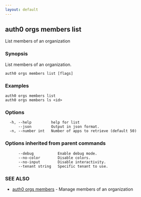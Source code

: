 ```yaml
---
layout: default
---
```

## auth0 orgs members list

List members of an organization

### Synopsis

List members of an organization.

```
auth0 orgs members list [flags]
```

### Examples

```
auth0 orgs members list
auth0 orgs members ls <id>
```

### Options

```
  -h, --help         help for list
      --json         Output in json format.
  -n, --number int   Number of apps to retrieve (default 50)
```

### Options inherited from parent commands

```
      --debug           Enable debug mode.
      --no-color        Disable colors.
      --no-input        Disable interactivity.
      --tenant string   Specific tenant to use.
```

### SEE ALSO

* [auth0 orgs members](auth0_orgs_members.md)	 - Manage members of an organization

